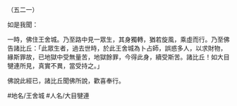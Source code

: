 （五二一）

如是我聞：

一時，佛住王舍城。乃至路中見一眾生，其身獨轉，猶若旋風，乘虛而行。乃至佛告諸比丘：「此眾生者，過去世時，於此王舍城為卜占師，誤惑多人，以求財物，緣斯罪故，已地獄中受無量苦，地獄餘罪，今得此身，續受斯苦。諸比丘！如大目犍連所見，真實不異，當受持之。」

佛說此經已，諸比丘聞佛所說，歡喜奉行。

#地名/王舍城
#人名/大目犍連
